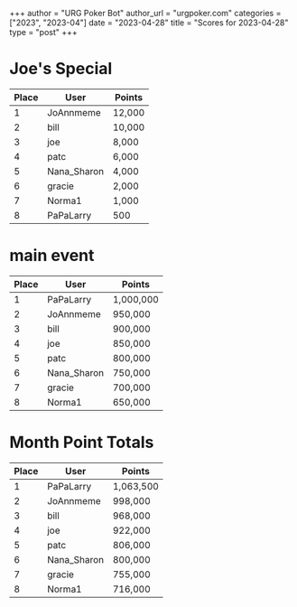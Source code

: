 +++
author = "URG Poker Bot"
author_url = "urgpoker.com"
categories = ["2023", "2023-04"]
date = "2023-04-28"
title = "Scores for 2023-04-28"
type = "post"
+++
# Joe's Special

| Place | User | Points |
|-------|------|--------|
| 1 | JoAnnmeme | 12,000 |
| 2 | bill | 10,000 |
| 3 | joe | 8,000 |
| 4 | patc | 6,000 |
| 5 | Nana_Sharon | 4,000 |
| 6 | gracie | 2,000 |
| 7 | Norma1 | 1,000 |
| 8 | PaPaLarry | 500 |

# main event

| Place | User | Points |
|-------|------|--------|
| 1 | PaPaLarry | 1,000,000 |
| 2 | JoAnnmeme | 950,000 |
| 3 | bill | 900,000 |
| 4 | joe | 850,000 |
| 5 | patc | 800,000 |
| 6 | Nana_Sharon | 750,000 |
| 7 | gracie | 700,000 |
| 8 | Norma1 | 650,000 |

# Month Point Totals

| Place | User | Points |
|-------|------|--------|
| 1 | PaPaLarry | 1,063,500 |
| 2 | JoAnnmeme | 998,000 |
| 3 | bill | 968,000 |
| 4 | joe | 922,000 |
| 5 | patc | 806,000 |
| 6 | Nana_Sharon | 800,000 |
| 7 | gracie | 755,000 |
| 8 | Norma1 | 716,000 |

